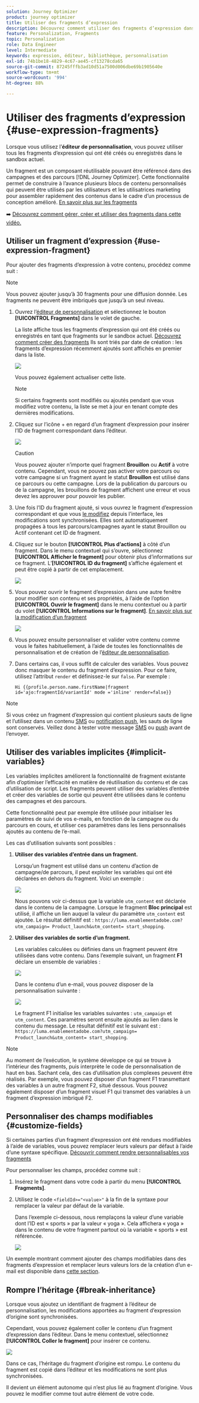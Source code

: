 ```yaml
---
solution: Journey Optimizer
product: journey optimizer
title: Utiliser des fragments d’expression
description: Découvrez comment utiliser des fragments d’expression dans l’éditeur de personnalisation de  [!DNL Journey Optimizer] .
feature: Personalization, Fragments
topic: Personalization
role: Data Engineer
level: Intermediate
keywords: expression, éditeur, bibliothèque, personnalisation
exl-id: 74b1be18-4829-4c67-ae45-cf13278cda65
source-git-commit: 87245fffb3ad10d51a7500d006dbe69b1905640e
workflow-type: tm+mt
source-wordcount: '994'
ht-degree: 88%

---
```


# Utiliser des fragments d’expression {#use-expression-fragments}

Lorsque vous utilisez l’**éditeur de personnalisation**, vous pouvez utiliser tous les fragments d’expression qui ont été créés ou enregistrés dans le sandbox actuel.

Un fragment est un composant réutilisable pouvant être référencé dans des campagnes et des parcours [!DNL Journey Optimizer]. Cette fonctionnalité permet de construire à l’avance plusieurs blocs de contenu personnalisés qui peuvent être utilisés par les utilisateurs et les utilisatrices marketing pour assembler rapidement des contenus dans le cadre d’un processus de conception amélioré. [En savoir plus sur les fragments](../content-management/fragments.md)

➡️ [Découvrez comment gérer, créer et utiliser des fragments dans cette vidéo.](../content-management/fragments.md#video-fragments)

## Utiliser un fragment d’expression {#use-expression-fragment}

Pour ajouter des fragments d’expression à votre contenu, procédez comme suit :

>[!NOTE]
>
>Vous pouvez ajouter jusqu’à 30 fragments pour une diffusion donnée. Les fragments ne peuvent être imbriqués que jusqu’à un seul niveau.

1. Ouvrez l’[éditeur de personnalisation](personalization-build-expressions.md) et sélectionnez le bouton **[!UICONTROL Fragments]** dans le volet de gauche.

   La liste affiche tous les fragments d’expression qui ont été créés ou enregistrés en tant que fragments sur le sandbox actuel. [Découvrez comment créer des fragments](../content-management/create-fragments.md)
Ils sont triés par date de création : les fragments d’expression récemment ajoutés sont affichés en premier dans la liste.

   ![](assets/expression-fragments-pane.png)

   Vous pouvez également actualiser cette liste.

   >[!NOTE]
   >
   >Si certains fragments sont modifiés ou ajoutés pendant que vous modifiez votre contenu, la liste se met à jour en tenant compte des dernières modifications.

1. Cliquez sur l’icône + en regard d’un fragment d’expression pour insérer l’ID de fragment correspondant dans l’éditeur.

   ![](assets/expression-fragment-add.png)

   >[!CAUTION]
   >
   >Vous pouvez ajouter n’importe quel fragment **Brouillon** ou **Actif** à votre contenu. Cependant, vous ne pouvez pas activer votre parcours ou votre campagne si un fragment ayant le statut **Brouillon** est utilisé dans ce parcours ou cette campagne. Lors de la publication du parcours ou de la campagne, les brouillons de fragment affichent une erreur et vous devez les approuver pour pouvoir les publier.

1. Une fois l’ID du fragment ajouté, si vous ouvrez le fragment d’expression correspondant et que vous [le modifiez](../content-management/manage-fragments.md#edit-fragments) depuis l’interface, les modifications sont synchronisées. Elles sont automatiquement propagées à tous les parcours/campagnes ayant le statut Brouillon ou Actif contenant cet ID de fragment.

1. Cliquez sur le bouton **[!UICONTROL Plus d’actions]** à côté d’un fragment. Dans le menu contextuel qui s’ouvre, sélectionnez **[!UICONTROL Afficher le fragment]** pour obtenir plus d’informations sur ce fragment. L’**[!UICONTROL ID du fragment]** s’affiche également et peut être copié à partir de cet emplacement.

   ![](assets/expression-fragment-view.png)

1. Vous pouvez ouvrir le fragment d’expression dans une autre fenêtre pour modifier son contenu et ses propriétés, à l’aide de l’option **[!UICONTROL Ouvrir le fragment]** dans le menu contextuel ou à partir du volet **[!UICONTROL Informations sur le fragment]**. [En savoir plus sur la modification d’un fragment](../content-management/manage-fragments.md#edit-fragments)

   ![](assets/expression-fragment-open.png)

1. Vous pouvez ensuite personnaliser et valider votre contenu comme vous le faites habituellement, à l’aide de toutes les fonctionnalités de personnalisation et de création de l’[éditeur de personnalisation](personalization-build-expressions.md).

1. Dans certains cas, il vous suffit de calculer des variables. Vous pouvez donc masquer le contenu du fragment d’expression. Pour ce faire, utilisez l’attribut `render` et définissez-le sur `false`. Par exemple :

   ```
   Hi {{profile.person.name.firstName|fragment id='ajo:fragmentId/variantId' mode ='inline' render=false}}
   ```

>[!NOTE]
>
>Si vous créez un fragment d’expression qui contient plusieurs sauts de ligne et l’utilisez dans un contenu [SMS](../sms/create-sms.md#sms-content) ou [notification push](../push/design-push.md), les sauts de ligne sont conservés. Veillez donc à tester votre message [SMS](../sms/send-sms.md) ou [push](../push/send-push.md) avant de l’envoyer.

## Utiliser des variables implicites {#implicit-variables}

Les variables implicites améliorent la fonctionnalité de fragment existante afin d’optimiser l’efficacité en matière de réutilisation du contenu et de cas d’utilisation de script. Les fragments peuvent utiliser des variables d’entrée et créer des variables de sortie qui peuvent être utilisées dans le contenu des campagnes et des parcours.

Cette fonctionnalité peut par exemple être utilisée pour initialiser les paramètres de suivi de vos e-mails, en fonction de la campagne ou du parcours en cours, et utiliser ces paramètres dans les liens personnalisés ajoutés au contenu de l’e-mail.

Les cas d’utilisation suivants sont possibles :

1. **Utiliser des variables d’entrée dans un fragment.**

   Lorsqu’un fragment est utilisé dans un contenu d’action de campagne/de parcours, il peut exploiter les variables qui ont été déclarées en dehors du fragment. Voici un exemple :

   ![](../personalization/assets/variable-in-a-fragment.png)

   Nous pouvons voir ci-dessus que la variable `utm_content` est déclarée dans le contenu de la campagne. Lorsque le fragment **Bloc principal** est utilisé, il affiche un lien auquel la valeur du paramètre `utm_content` est ajoutée. Le résultat définitif est : `https://luma.enablementadobe.com?utm_campaign= Product_launch&utm_content= start_shopping`.

1. **Utiliser des variables de sortie d’un fragment.**

   Les variables calculées ou définies dans un fragment peuvent être utilisées dans votre contenu. Dans l’exemple suivant, un fragment **F1** déclare un ensemble de variables :

   ![](../personalization/assets/personalize-with-variables.png)

   Dans le contenu d’un e-mail, vous pouvez disposer de la personnalisation suivante :

   ![](../personalization/assets/use-fragment-variable.png)

   Le fragment F1 initialise les variables suivantes : `utm_campaign` et `utm_content`. Ces paramètres seront ensuite ajoutés au lien dans le contenu du message. Le résultat définitif est le suivant est : `https://luma.enablementadobe.com?utm_campaign= Product_launch&utm_content= start_shopping`.

>[!NOTE]
>
>Au moment de l’exécution, le système développe ce qui se trouve à l’intérieur des fragments, puis interprète le code de personnalisation de haut en bas. Sachant cela, des cas d’utilisation plus complexes peuvent être réalisés. Par exemple, vous pouvez disposer d’un fragment F1 transmettant des variables à un autre fragment F2, situé dessous. Vous pouvez également disposer d’un fragment visuel F1 qui transmet des variables à un fragment d’expression imbriqué F2.


## Personnaliser des champs modifiables {#customize-fields}

Si certaines parties d’un fragment d’expression ont été rendues modifiables à l’aide de variables, vous pouvez remplacer leurs valeurs par défaut à l’aide d’une syntaxe spécifique. [Découvrir comment rendre personnalisables vos fragments](../content-management/customizable-fragments.md)

Pour personnaliser les champs, procédez comme suit :

1. Insérez le fragment dans votre code à partir du menu **[!UICONTROL Fragments]**.

1. Utilisez le code `<fieldId>="<value>"` à la fin de la syntaxe pour remplacer la valeur par défaut de la variable.

   Dans l’exemple ci-dessous, nous remplaçons la valeur d’une variable dont l’ID est « sports » par la valeur « yoga ». Cela affichera « yoga » dans le contenu de votre fragment partout où la variable « sports » est référencée.

   ![](../content-management/assets/fragment-expression-use.png)

Un exemple montrant comment ajouter des champs modifiables dans des fragments d’expression et remplacer leurs valeurs lors de la création d’un e-mail est disponible dans [cette section](../content-management/customizable-fragments.md#example).

## Rompre l’héritage {#break-inheritance}

Lorsque vous ajoutez un identifiant de fragment à l’éditeur de personnalisation, les modifications apportées au fragment d’expression d’origine sont synchronisées.

Cependant, vous pouvez également coller le contenu d’un fragment d’expression dans l’éditeur. Dans le menu contextuel, sélectionnez **[!UICONTROL Coller le fragment]** pour insérer ce contenu.

![](assets/expression-fragment-paste.png)

Dans ce cas, l’héritage du fragment d’origine est rompu. Le contenu du fragment est copié dans l’éditeur et les modifications ne sont plus synchronisées.

Il devient un élément autonome qui n’est plus lié au fragment d’origine. Vous pouvez le modifier comme tout autre élément de votre code.

